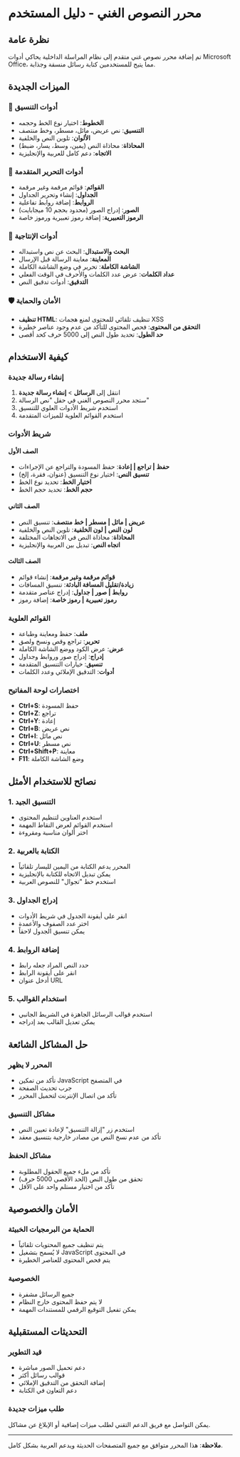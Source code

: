 # محرر النصوص الغني - دليل المستخدم

## نظرة عامة

تم إضافة محرر نصوص غني متقدم إلى نظام المراسلة الداخلية يحاكي أدوات Microsoft Office، مما يتيح للمستخدمين كتابة رسائل منسقة وجذابة.

## الميزات الجديدة

### 🎨 أدوات التنسيق
- **الخطوط**: اختيار نوع الخط وحجمه
- **التنسيق**: نص عريض، مائل، مسطر، وخط منتصف
- **الألوان**: تلوين النص والخلفية
- **المحاذاة**: محاذاة النص (يمين، وسط، يسار، ضبط)
- **الاتجاه**: دعم كامل للعربية والإنجليزية

### 📝 أدوات التحرير المتقدمة
- **القوائم**: قوائم مرقمة وغير مرقمة
- **الجداول**: إنشاء وتحرير الجداول
- **الروابط**: إضافة روابط تفاعلية
- **الصور**: إدراج الصور (محدود بحجم 10 ميجابايت)
- **الرموز التعبيرية**: إضافة رموز تعبيرية ورموز خاصة

### 🔧 أدوات الإنتاجية
- **البحث والاستبدال**: البحث عن نص واستبداله
- **المعاينة**: معاينة الرسالة قبل الإرسال
- **الشاشة الكاملة**: تحرير في وضع الشاشة الكاملة
- **عداد الكلمات**: عرض عدد الكلمات والأحرف في الوقت الفعلي
- **التدقيق**: أدوات تدقيق النص

### 🛡️ الأمان والحماية
- **تنظيف HTML**: تنظيف تلقائي للمحتوى لمنع هجمات XSS
- **التحقق من المحتوى**: فحص المحتوى للتأكد من عدم وجود عناصر خطيرة
- **حد الطول**: تحديد طول النص إلى 5000 حرف كحد أقصى

## كيفية الاستخدام

### إنشاء رسالة جديدة
1. انتقل إلى **الرسائل** > **إنشاء رسالة جديدة**
2. ستجد محرر النصوص الغني في حقل "نص الرسالة"
3. استخدم شريط الأدوات العلوي للتنسيق
4. استخدم القوائم العلوية للميزات المتقدمة

### شريط الأدوات
#### الصف الأول
- **حفظ | تراجع | إعادة**: حفظ المسودة والتراجع عن الإجراءات
- **تنسيق النص**: اختيار نوع التنسيق (عنوان، فقرة، إلخ)
- **اختيار الخط**: تحديد نوع الخط
- **حجم الخط**: تحديد حجم الخط

#### الصف الثاني
- **عريض | مائل | مسطر | خط منتصف**: تنسيق النص
- **لون النص | لون الخلفية**: تلوين النص والخلفية
- **المحاذاة**: محاذاة النص في الاتجاهات المختلفة
- **اتجاه النص**: تبديل بين العربية والإنجليزية

#### الصف الثالث
- **قوائم مرقمة وغير مرقمة**: إنشاء قوائم
- **زيادة/تقليل المسافة البادئة**: تنسيق المسافات
- **روابط | صور | جداول**: إدراج عناصر متقدمة
- **رموز تعبيرية | رموز خاصة**: إضافة رموز

### القوائم العلوية
- **ملف**: حفظ ومعاينة وطباعة
- **تحرير**: تراجع وقص ونسخ ولصق
- **عرض**: عرض الكود ووضع الشاشة الكاملة
- **إدراج**: إدراج صور وروابط وجداول
- **تنسيق**: خيارات التنسيق المتقدمة
- **أدوات**: التدقيق الإملائي وعدد الكلمات

### اختصارات لوحة المفاتيح
- **Ctrl+S**: حفظ المسودة
- **Ctrl+Z**: تراجع
- **Ctrl+Y**: إعادة
- **Ctrl+B**: نص عريض
- **Ctrl+I**: نص مائل
- **Ctrl+U**: نص مسطر
- **Ctrl+Shift+P**: معاينة
- **F11**: وضع الشاشة الكاملة

## نصائح للاستخدام الأمثل

### 1. التنسيق الجيد
- استخدم العناوين لتنظيم المحتوى
- استخدم القوائم لعرض النقاط المهمة
- اختر ألوان مناسبة ومقروءة

### 2. الكتابة بالعربية
- المحرر يدعم الكتابة من اليمين لليسار تلقائياً
- يمكن تبديل الاتجاه للكتابة بالإنجليزية
- استخدم خط "تجوال" للنصوص العربية

### 3. إدراج الجداول
- انقر على أيقونة الجدول في شريط الأدوات
- اختر عدد الصفوف والأعمدة
- يمكن تنسيق الجدول لاحقاً

### 4. إضافة الروابط
- حدد النص المراد جعله رابط
- انقر على أيقونة الرابط
- أدخل عنوان URL

### 5. استخدام القوالب
- استخدم قوالب الرسائل الجاهزة في الشريط الجانبي
- يمكن تعديل القالب بعد إدراجه

## حل المشاكل الشائعة

### المحرر لا يظهر
- تأكد من تمكين JavaScript في المتصفح
- جرب تحديث الصفحة
- تأكد من اتصال الإنترنت لتحميل المحرر

### مشاكل التنسيق
- استخدم زر "إزالة التنسيق" لإعادة تعيين النص
- تأكد من عدم نسخ النص من مصادر خارجية بتنسيق معقد

### مشاكل الحفظ
- تأكد من ملء جميع الحقول المطلوبة
- تحقق من طول النص (الحد الأقصى 5000 حرف)
- تأكد من اختيار مستلم واحد على الأقل

## الأمان والخصوصية

### الحماية من البرمجيات الخبيثة
- يتم تنظيف جميع المحتويات تلقائياً
- لا يُسمح بتشغيل JavaScript في المحتوى
- يتم فحص المحتوى للعناصر الخطيرة

### الخصوصية
- جميع الرسائل مشفرة
- لا يتم حفظ المحتوى خارج النظام
- يمكن تفعيل التوقيع الرقمي للمستندات المهمة

## التحديثات المستقبلية

### قيد التطوير
- دعم تحميل الصور مباشرة
- قوالب رسائل أكثر
- إضافة التحقق من التدقيق الإملائي
- دعم التعاون في الكتابة

### طلب ميزات جديدة
يمكن التواصل مع فريق الدعم التقني لطلب ميزات إضافية أو الإبلاغ عن مشاكل.

---

**ملاحظة**: هذا المحرر متوافق مع جميع المتصفحات الحديثة ويدعم العربية بشكل كامل.